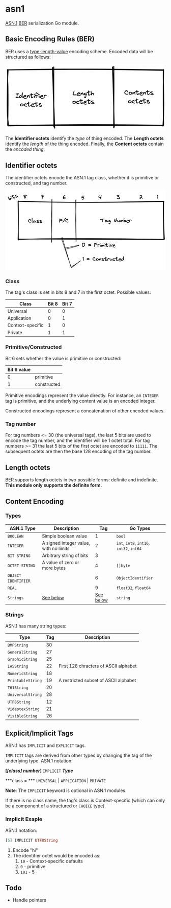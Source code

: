 # asn1

[ASN.1](https://en.wikipedia.org/wiki/ASN.1) [BER](https://en.wikipedia.org/wiki/X.690#BER_encoding) serialization Go module.

## Basic Encoding Rules (BER)

BER uses a [type-length-value](https://en.wikipedia.org/wiki/Type%E2%80%93length%E2%80%93value) encoding scheme. Encoded data will be structured as follows:

![](./docs/encoding.png)

The **Identifier octets** identify the *type* of thing encoded. The **Length octets** identify the *length* of the thing encoded. Finally, the **Content octets** contain the *encoded thing*.

## Identifier octets

The identifier octets encode the ASN.1 tag class, whether it is primitive or constructed, and tag number.

![](docs/identifier-octet.png)

### Class

The tag's class is set in bits 8 and 7 in the first octet. Possible values:

|Class|Bit 8|Bit 7|
|-|-|-|
|Universal|0|0|
|Application|0|1|
|Context-specific|1|0|
|Private|1|1|

### Primitive/Constructed

Bit 6 sets whether the value is primitive or constructed:

|Bit 6 value||
|-|-|
|0|primitive|
|1|constructed|

Primitive encodings represent the value directly. For instance, an `INTEGER` tag is primitive, and the underlying content value is an encoded integer.

Constructed encodings represent a concatenation of other encoded values.

### Tag number

For tag numbers <= 30 (the universal tags), the last 5 bits are used to encode the tag number, and the identifier will be 1 octet total. For tag numbers >= 31 the last 5 bits of the first octet are encoded to `11111`. The subsequent octets are then the base 128 encoding of the tag number.

## Length octets

BER supports length octets in two possible forms: definite and indefinite. **This module only supports the definite form.**

## Content Encoding

### Types

|ASN.1 Type|Description|Tag|Go Types|
|-|-|-|-|
|`BOOLEAN`|Simple boolean value|1|`bool`|
|`INTEGER`|A signed integer value, with no limits|2|`int`, `int8`, `int16`, `int32`, `int64`|
|`BIT STRING`|Arbitrary string of bits|3||
|`OCTET STRING`|A value of zero or more bytes|4|`[]byte`|
|`OBJECT IDENTIFIER`||6|`ObjectIdentifier`|
|`REAL`||9|`float32`, `float64`|
|`Strings`|[See below](#strings)|[See below](#strings)|`string`|

### Strings

ASN.1 has many string types:

|Type|Tag|Description|
|-|-|-|
|`BMPString`|30||
|`GeneralString`|27||
|`GraphicString`|25||
|`IA5String`|22|First 128 chracters of ASCII alphabet|
|`NumericString`|18||
|`PrintableString`|19|A restricted subset of ASCII alphabet|
|`T61String`|20||
|`UniversalString`|28||
|`UTF8String`|12||
|`VideotexString`|21||
|`VisibleString`|26||


## Explicit/Implicit Tags

ASN.1 has `IMPLICIT` and `EXPLICIT` tags. 

`IMPLICIT` tags are derived from other types by changing the tag of the underlying type. ASN.1 notation:

**[*[class]* *number*]** `IMPLICIT` ***Type***

***class = *** `UNIVERSAL` | `APPLICATION` | `PRIVATE`

**Note**: The `IMPLICIT` keyword is optional in ASN.1 modules.

If there is no class name, the tag's class is Context-specific (which can only be a component of a structured or `CHOICE` type).

### Implicit Exaple

ASN.1 notation:

```asn1
[5] IMPLICIT UTF8String
```

1. Encode "hi"
2. The identifier octet would be encoded as:
   1. `10` - Context-specific defaults
   2. `0` - primitive
   3. `101` - 5

## Todo

* Handle pointers
